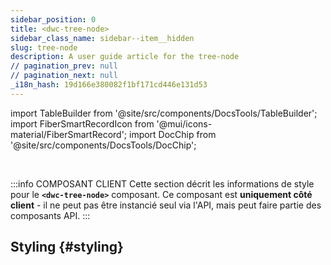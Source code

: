 ```yaml
---
sidebar_position: 0
title: <dwc-tree-node>
sidebar_class_name: sidebar--item__hidden
slug: tree-node
description: A user guide article for the tree-node
// pagination_prev: null
// pagination_next: null
_i18n_hash: 19d166e380082f1bf171cd446e131d53
---
```

import TableBuilder from '@site/src/components/DocsTools/TableBuilder';
import FiberSmartRecordIcon from '@mui/icons-material/FiberSmartRecord';
import DocChip from '@site/src/components/DocsTools/DocChip';

<DocChip chip='shadow' />

<br />

:::info COMPOSANT CLIENT
Cette section décrit les informations de style pour le **`<dwc-tree-node>`** composant. Ce composant est **uniquement côté client** - il ne peut pas être instancié seul via l'API, mais peut faire partie des composants API.
:::

## Styling {#styling}

<TableBuilder name="dwc-tree-node" clientComponent />
